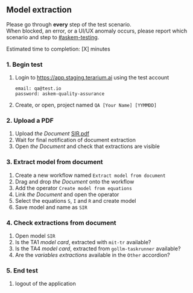 ## Model extraction
Please go through __every__ step of the test scenario.\
When blocked, an error, or a UI/UX anomaly occurs, please report which scenario and step to [\#askem-testing](https://unchartedsoftware.slack.com/archives/C06FGLXB2CE).

Estimated time to completion: [X] minutes

### 1. Begin test 
1. Login to https://app.staging.terarium.ai using the test account
    ```
    email: qa@test.io
    password: askem-quality-assurance
    ```
2. Create, or open, project named `QA [Your Name] [YYMMDD]`

### 2. Upload a PDF
1. Upload _the Document_ [SIR.pdf](data/SIR.pdf)
2. Wait for final notification of document extraction
3. Open _the Document_ and check that extractions are visible

### 3. Extract model from document
1. Create a new workflow named `Extract model from document`
2. Drag and drop _the Document_ onto the workflow
3. Add the operator `Create model from equations`
4. Link _the Document_ and open the operator
5. Select the equations `S`, `I` and `R` and create model
6. Save model and name as `SIR`

### 4. Check extractions from document
1. Open model `SIR`
2. Is the TA1 _model card_, extracted with `mit-tr` available?
3. Is the TA4 _model card_, extracted from `gollm-taskrunner` available?
4. Are the _variables extractions_ available in the `Other` accordion?

### 5. End test
1. logout of the application 
